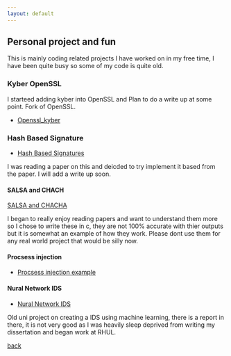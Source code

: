 ```yaml
---
layout: default
---
```


## Personal project and fun 


This is mainly coding related projects I have worked on in my free time, I have been quite busy so some of my code is quite old.  


### Kyber OpenSSL

I starteed adding kyber into OpenSSL and Plan to do a write up at some point. Fork of OpenSSL. 
- [Openssl_kyber](https://github.com/HBLocker/openssl-1)





### Hash Based Signature
- [Hash Based Signatures](https://github.com/HBLocker/Hash-Based-Signatures)

I was reading a paper on this and deicded to try implement it based from the paper. I will add a write up soon. 


#### SALSA and CHACH 
[SALSA and CHACHA](https://github.com/HBLocker/Salsa-ChaCha)


I began to really enjoy reading papers and want to understand them more so I chose to write these in c, they are not 100% accurate with thier outputs but it is somewhat an example of how they work. Please dont use them for any real world project that would be silly now. 



#### Procsess injection
-  [Procsess injection example](https://github.com/HBLocker/procsss-Injection/blob/master/README.md)


#### Nural Network IDS

 - [Nural Network IDS](https://github.com/HBLocker/NuralNetwork-Network-traffic)
 
 Old uni project on creating a IDS using machine learning, there is a report in there, it is not very good as I was heavily sleep deprived from writing my dissertation and began work at RHUL. 


[back](./)



